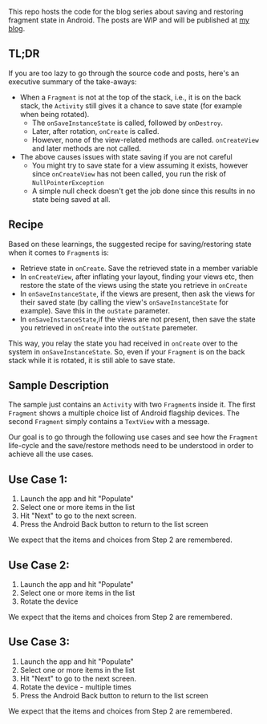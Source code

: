 This repo hosts the code for the blog series about saving and restoring fragment state in Android. The posts are WIP and will be published at [my blog](http://curioustechizen.blogspot.com/).


TL;DR
----
If you are too lazy to go through the source code and posts, here's an executive summary of the take-aways:
  - When a `Fragment` is not at the top of the stack, i.e., it is on the back stack, the `Activity` still gives it a chance to save state (for example when being rotated).
      + The `onSaveInstanceState` is called, followed by `onDestroy`.
      + Later, after rotation, `onCreate` is called.
      + However, none of the view-related methods are called. `onCreateView` and later methods are not called.
  - The above causes issues with state saving if you are not careful
      + You might try to save state for a view assuming it exists, however since `onCreateView` has not been called, you run the risk of `NullPointerException`
      + A simple null check doesn't get the job done since this results in no state being saved at all.


Recipe
----
Based on these learnings, the suggested recipe for saving/restoring state when it comes to `Fragment`s is:
  - Retrieve state in `onCreate`. Save the retrieved state in a member variable
  - In `onCreateView`, after inflating your layout, finding your views etc, then restore the state of the views using the state you retrieve in `onCreate`
  - In `onSaveInstanceState`, if the views are present, then ask the views for their saved state (by calling the view's `onSaveInstanceState` for example). Save this in the `ouState` parameter.
  - In `onSaveInstanceState`,if the views are not present, then save the state you retrieved in `onCreate` into the `outState` paremeter.

This way, you relay the state you had received in `onCreate` over to the system in `onSaveInstanceState`. So, even if your `Fragment` is on the back stack while it is rotated, it is still able to save state.


Sample Description
----
The sample just contains an `Activity` with two `Fragment`s inside it. The first `Fragment` shows a multiple choice list of Android flagship devices. The second `Fragment` simply contains a `TextView` with a message.

Our goal is to go through the following use cases and see how the `Fragment` life-cycle and the save/restore methods need to be understood in order to achieve all the use cases.

Use Case 1:
----
  1. Launch the app and hit "Populate"
  2. Select one or more items in the list
  3. Hit "Next" to go to the next screen.
  4. Press the Android Back button to return to the list screen

We expect that the items and choices from Step 2 are remembered.


Use Case 2:
----
  1. Launch the app and hit "Populate"
  2. Select one or more items in the list
  3. Rotate the device

We expect that the items and choices from Step 2 are remembered.


Use Case 3:
----
  1. Launch the app and hit "Populate"
  2. Select one or more items in the list
  3. Hit "Next" to go to the next screen.
  4. Rotate the device - multiple times
  5. Press the Android Back button to return to the list screen

We expect that the items and choices from Step 2 are remembered.

